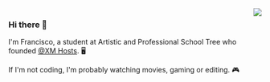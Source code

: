 <img align='right' src="https://github-readme-stats.vercel.app/api?username=itsfranciscooli&show_icons=true">

### Hi there 👋
I'm Francisco, a student at Artistic and Professional School Tree who founded [@XM Hosts](https://github.com/xmhosts). 🖥

If I'm not coding, I'm probably watching movies, gaming or editing. 🎮

